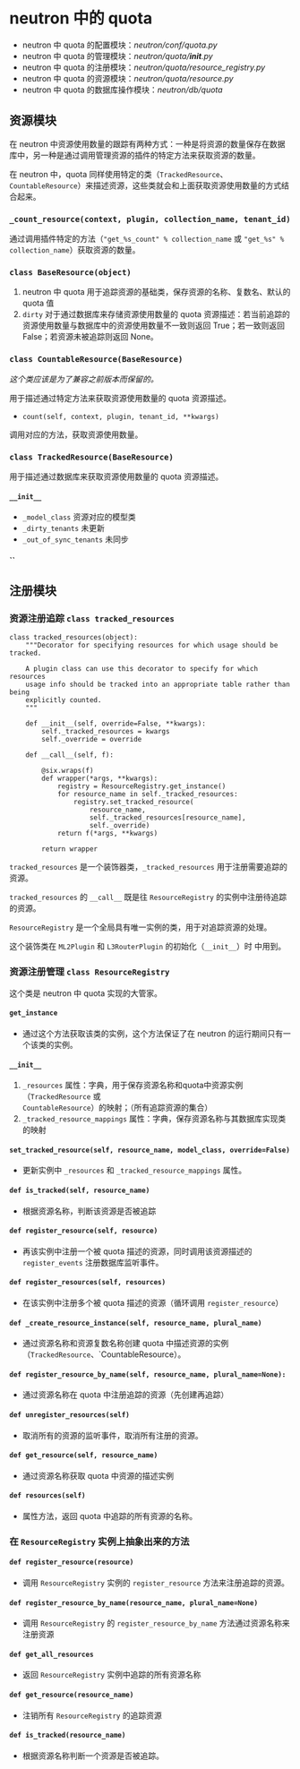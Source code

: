 # neutron 中的 quota

* neutron 中 quota 的配置模块：*neutron/conf/quota.py*
* neutron 中 quota 的管理模块：*neutron/quota/__init__.py*
* neutron 中 quota 的注册模块：*neutron/quota/resource_registry.py*
* neutron 中 quota 的资源模块：*neutron/quota/resource.py*
* neutron 中 quota 的数据库操作模块：*neutron/db/quota*

## 资源模块

在 neutron 中资源使用数量的跟踪有两种方式：一种是将资源的数量保存在数据库中，另一种是通过调用管理资源的插件的特定方法来获取资源的数量。

在 neutron 中，quota 同样使用特定的类（`TrackedResource`、`CountableResource`）来描述资源，这些类就会和上面获取资源使用数量的方式结合起来。

### `_count_resource(context, plugin, collection_name, tenant_id)`

通过调用插件特定的方法（`"get_%s_count" % collection_name` 或 `"get_%s" % collection_name`）获取资源的数量。

### `class BaseResource(object)`

1. neutron 中 quota 用于追踪资源的基础类，保存资源的名称、复数名、默认的 quota 值
2. `dirty` 对于通过数据库来存储资源使用数量的 quota 资源描述：若当前追踪的资源使用数量与数据库中的资源使用数量不一致则返回 True；若一致则返回 False；若资源未被追踪则返回 None。

### `class CountableResource(BaseResource)`

*这个类应该是为了兼容之前版本而保留的。*

用于描述通过特定方法来获取资源使用数量的 quota 资源描述。

* `count(self, context, plugin, tenant_id, **kwargs)`

调用对应的方法，获取资源使用数量。

### `class TrackedResource(BaseResource)`

用于描述通过数据库来获取资源使用数量的 quota 资源描述。

#### `__init__`

* `_model_class` 资源对应的模型类
* `_dirty_tenants` 未更新
* `_out_of_sync_tenants` 未同步

#### ``



## 注册模块

### 资源注册追踪 `class tracked_resources`

```
class tracked_resources(object):
    """Decorator for specifying resources for which usage should be tracked.

    A plugin class can use this decorator to specify for which resources
    usage info should be tracked into an appropriate table rather than being
    explicitly counted.
    """

    def __init__(self, override=False, **kwargs):
        self._tracked_resources = kwargs
        self._override = override

    def __call__(self, f):

        @six.wraps(f)
        def wrapper(*args, **kwargs):
            registry = ResourceRegistry.get_instance()
            for resource_name in self._tracked_resources:
                registry.set_tracked_resource(
                    resource_name,
                    self._tracked_resources[resource_name],
                    self._override)
            return f(*args, **kwargs)

        return wrapper
```

`tracked_resources` 是一个装饰器类，`_tracked_resources` 用于注册需要追踪的资源。

`tracked_resources` 的 `__call__` 既是往 `ResourceRegistry` 的实例中注册待追踪的资源。

`ResourceRegistry` 是一个全局具有唯一实例的类，用于对追踪资源的处理。

这个装饰类在 `ML2Plugin` 和 `L3RouterPlugin` 的初始化（`__init__`）时 中用到。

### 资源注册管理 `class ResourceRegistry`

这个类是 neutron 中 quota 实现的大管家。

#### `get_instance`

* 通过这个方法获取该类的实例，这个方法保证了在 neutron 的运行期间只有一个该类的实例。

#### `__init__`

1. `_resources` 属性：字典，用于保存资源名称和quota中资源实例（`TrackedResource` 或 `CountableResource`）的映射；（所有追踪资源的集合）
2. `_tracked_resource_mappings` 属性：字典，保存资源名称与其数据库实现类的映射

#### `set_tracked_resource(self, resource_name, model_class, override=False)`

* 更新实例中 `_resources` 和 `_tracked_resource_mappings` 属性。

#### `def is_tracked(self, resource_name)`

* 根据资源名称，判断该资源是否被追踪

#### `def register_resource(self, resource)`

* 再该实例中注册一个被 quota 描述的资源，同时调用该资源描述的 `register_events` 注册数据库监听事件。

#### `def register_resources(self, resources)`

* 在该实例中注册多个被 quota 描述的资源（循环调用 `register_resource`）

#### `def _create_resource_instance(self, resource_name, plural_name)`

* 通过资源名称和资源复数名称创建 quota 中描述资源的实例（`TrackedResource`、`CountableResource）。

#### `def register_resource_by_name(self, resource_name, plural_name=None):`

* 通过资源名称在 quota 中注册追踪的资源（先创建再追踪）

#### `def unregister_resources(self)`

* 取消所有的资源的监听事件，取消所有注册的资源。

#### `def get_resource(self, resource_name)`

* 通过资源名称获取 quota 中资源的描述实例

#### `def resources(self)`

* 属性方法，返回 quota 中追踪的所有资源的名称。

### 在 `ResourceRegistry` 实例上抽象出来的方法

#### `def register_resource(resource)`

* 调用 `ResourceRegistry` 实例的 `register_resource` 方法来注册追踪的资源。

#### `def register_resource_by_name(resource_name, plural_name=None)` 

* 调用 `ResourceRegistry` 的 `register_resource_by_name` 方法通过资源名称来注册资源

#### `def get_all_resources`

* 返回 `ResourceRegistry` 实例中追踪的所有资源名称


#### `def get_resource(resource_name)`

* 注销所有 `ResourceRegistry` 的追踪资源

#### `def is_tracked(resource_name)`

* 根据资源名称判断一个资源是否被追踪。








